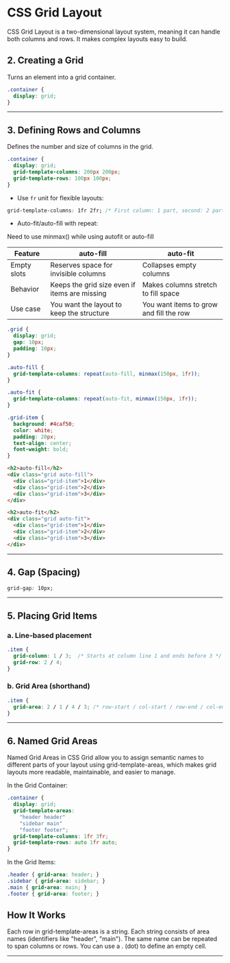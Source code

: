 # CSS Grid Layout
CSS Grid Layout is a two-dimensional layout system, meaning it can handle both columns and rows. It makes complex layouts easy to build.

## 2. Creating a Grid

Turns an element into a grid container.

```css
.container {
  display: grid;
}
```

---

## 3. Defining Rows and Columns

Defines the number and size of columns in the grid.

```css
.container {
  display: grid;
  grid-template-columns: 200px 200px;
  grid-template-rows: 100px 100px;
}
```

- Use `fr` unit for flexible layouts:

```css
grid-template-columns: 1fr 2fr; /* First column: 1 part, second: 2 parts */
```

- Auto-fit/auto-fill with repeat:

Need to use minmax() while using autofit or auto-fill

| Feature      | auto-fill                                  | auto-fit                                |
|--------------|---------------------------------------------|------------------------------------------|
| Empty slots  | Reserves space for invisible columns        | Collapses empty columns                  |
| Behavior     | Keeps the grid size even if items are missing | Makes columns stretch to fill space   |
| Use case     | You want the layout to keep the structure   | You want items to grow and fill the row  |

```css
.grid {
  display: grid;
  gap: 10px;
  padding: 10px;
}

.auto-fill {
  grid-template-columns: repeat(auto-fill, minmax(150px, 1fr));
}

.auto-fit {
  grid-template-columns: repeat(auto-fit, minmax(150px, 1fr));
}

.grid-item {
  background: #4caf50;
  color: white;
  padding: 20px;
  text-align: center;
  font-weight: bold;
}
```
```html
<h2>auto-fill</h2>
<div class="grid auto-fill">
  <div class="grid-item">1</div>
  <div class="grid-item">2</div>
  <div class="grid-item">3</div>
</div>

<h2>auto-fit</h2>
<div class="grid auto-fit">
  <div class="grid-item">1</div>
  <div class="grid-item">2</div>
  <div class="grid-item">3</div>
</div>

```

---

## 4. Gap (Spacing)

```css
grid-gap: 10px;
```

---

## 5. Placing Grid Items

### a. Line-based placement

```css
.item {
  grid-column: 1 / 3;  /* Starts at column line 1 and ends before 3 */
  grid-row: 2 / 4;
}
```

### b. Grid Area (shorthand)

```css
.item {
  grid-area: 2 / 1 / 4 / 3; /* row-start / col-start / row-end / col-end */
}
```

---

## 6. Named Grid Areas

Named Grid Areas in CSS Grid allow you to assign semantic names to different parts of your layout using grid-template-areas, which makes grid layouts more readable, maintainable, and easier to manage.

In the Grid Container:

```css
.container {
  display: grid;
  grid-template-areas:
    "header header"
    "sidebar main"
    "footer footer";
  grid-template-columns: 1fr 3fr;
  grid-template-rows: auto 1fr auto;
}
```

In the Grid Items:

```css
.header { grid-area: header; }
.sidebar { grid-area: sidebar; }
.main { grid-area: main; }
.footer { grid-area: footer; }
```

## How It Works

Each row in grid-template-areas is a string.
Each string consists of area names (identifiers like "header", "main").
The same name can be repeated to span columns or rows.
You can use a . (dot) to define an empty cell.

---
